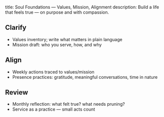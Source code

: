 title: Soul Foundations — Values, Mission, Alignment
description: Build a life that feels true — on purpose and with compassion.

## Clarify
- Values inventory; write what matters in plain language
- Mission draft: who you serve, how, and why

## Align
- Weekly actions traced to values/mission
- Presence practices: gratitude, meaningful conversations, time in nature

## Review
- Monthly reflection: what felt true? what needs pruning?
- Service as a practice — small acts count


